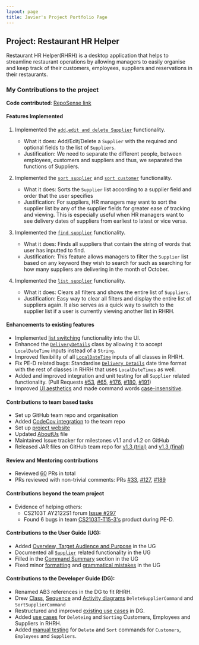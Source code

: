```yaml
---
layout: page
title: Javier's Project Portfolio Page
---
```


## Project: Restaurant HR Helper

Restaurant HR Helper(RHRH) is a desktop application that helps to streamline restaurant operations by allowing 
managers to easily organise and keep track of their customers, employees, suppliers and reservations in their 
restaurants.

### My Contributions to the project
**Code contributed**: [RepoSense link](https://nus-cs2103-ay2122s1.github.io/tp-dashboard/?search=T17&sort=groupTitle&sortWithin=title&timeframe=commit&mergegroup=&groupSelect=groupByRepos&breakdown=true&checkedFileTypes=docs~functional-code~test-code~other&since=2021-09-17&tabOpen=true&tabType=authorship&tabAuthor=Javiier-pzk&tabRepo=AY2122S1-CS2103T-T17-1%2Ftp%5Bmaster%5D&authorshipIsMergeGroup=false&authorshipFileTypes=docs~functional-code~test-code&authorshipIsBinaryFileTypeChecked=false)

#### Features Implemented
1. Implemented the [`add,edit and delete Supplier`](https://github.com/AY2122S1-CS2103T-T17-1/tp/pull/53) functionality.
    * What it does: Add/Edit/Delete a `Supplier` with the required and optional fields to the list of `Suppliers`.
    * Justification: We need to separate the different people, between employees, customers and suppliers and thus, 
      we separated the functions of Suppliers.

2. Implemented the [`sort supplier`]((https://github.com/AY2122S1-CS2103T-T17-1/tp/pull/116)) and [`sort customer`](https://github.com/AY2122S1-CS2103T-T17-1/tp/pull/122) functionality.
    * What it does: Sorts the `Supplier` list according to a supplier field and order that the user specifies
    * Justification: For suppliers, HR managers may want to sort the supplier list by any of the supplier fields for 
      greater ease of tracking and viewing. This is especially useful when HR managers want to see delivery dates of 
      suppliers from earliest to latest or vice versa.


3. Implemented the [`find supplier`](https://github.com/AY2122S1-CS2103T-T17-1/tp/pull/105) functionality.
    * What it does: Finds all suppliers that contain the string of words that user has inputted to find.
    * Justification: This feature allows managers to filter the `Supplier` list based on any keyword they wish to 
      search for such as searching for how many suppliers are delivering in the month of October.


4. Implemented the [`list supplier`](https://github.com/AY2122S1-CS2103T-T17-1/tp/pull/53/commits/055fb36ec972a5d7a78fe12206de45e711e2d277) functionality.
    * What it does: Clears all filters and shows the entire list of `Suppliers`.
    * Justification: Easy way to clear all filters and display the entire list of suppliers again. It also serves as 
      a quick way to switch to the supplier list if a user is currently viewing another list in RHRH.


#### Enhancements to existing features
   * Implemented [list switching](https://github.com/AY2122S1-CS2103T-T17-1/tp/pull/53/commits/055fb36ec972a5d7a78fe12206de45e711e2d277) functionality into the UI.
   * Enhanced the [`DeliveryDetails`](https://github.com/AY2122S1-CS2103T-T17-1/tp/pull/100) class by allowing it to 
     accept `LocalDateTime` inputs instead of a `String`.
   * Improved flexibility of all [`LocalDateTime`](https://github.com/AY2122S1-CS2103T-T17-1/tp/pull/182) inputs of all classes in RHRH.
   * Fix PE-D related bugs: Standardise [`Delivery Details`](https://github.com/AY2122S1-CS2103T-T17-1/tp/pull/174) date time format with the rest of classes in RHRH that 
     uses `LocalDateTimes` as well.
   * Added and improved integration and unit testing for all `Supplier` related functionality. 
     (Pull Requests [\#53](https://github.com/AY2122S1-CS2103T-T17-1/tp/pull/53/commits), 
     [\#65](https://github.com/AY2122S1-CS2103T-T17-1/tp/pull/65), [\#176](https://github.com/AY2122S1-CS2103T-T17-1/tp/pull/176), [\#180](https://github.com/AY2122S1-CS2103T-T17-1/tp/pull/180), [\#191](https://github.com/AY2122S1-CS2103T-T17-1/tp/pull/191))
   * Improved [UI aesthetics](https://github.com/AY2122S1-CS2103T-T17-1/tp/pull/112/commits/42b2239993da42c6afe0f57a80f3d347b9fb3497) and made command words 
     [case-insensitive](https://github.com/AY2122S1-CS2103T-T17-1/tp/pull/112/commits/1d60b41c935d193b92d299b3a4db05cba50c7b50).

#### Contributions to team based tasks
* Set up GitHub team repo and organisation
* Added [CodeCov integration](https://github.com/AY2122S1-CS2103T-T17-1/tp/commit/9688cc4370a301d91f077615994ff5a57907ac30) to the team repo
* Set up [project website](https://github.com/AY2122S1-CS2103T-T17-1/tp/commit/1ccfbb48a4aa04adfe125b8473c3a915ae4e95bf)
* Updated [AboutUs](https://github.com/AY2122S1-CS2103T-T17-1/tp/commit/1b7c1347609726197c3b0f2f0afd96cd420f2485) file
* Maintained Issue tracker for milestones v1.1 and v1.2 on GitHub
* Released JAR files on GitHub team repo for [v1.3 (trial)](https://github.com/AY2122S1-CS2103T-T17-1/tp/releases/tag/v1.3(trial)) and [v1.3 (final)](https://github.com/AY2122S1-CS2103T-T17-1/tp/releases/tag/v1.3(final))

#### Review and Mentoring contributions
* Reviewed [60](https://github.com/AY2122S1-CS2103T-T17-1/tp/pulls?q=is%3Apr+reviewed-by%3A%40me+is%3Aclosed) PRs in total
* PRs reviewed with non-trivial comments: PRs [\#33](https://github.com/AY2122S1-CS2103T-T17-1/tp/pull/33), 
      [\#127](https://github.com/AY2122S1-CS2103T-T17-1/tp/pull/127), [\#189](https://github.com/AY2122S1-CS2103T-T17-1/tp/pull/189)

#### Contributions beyond the team project
* Evidence of helping others: 
  * CS2103T AY2122S1 forum [Issue #297](https://github.com/nus-cs2103-AY2122S1/forum/issues/297)
  * Found 6 bugs in team [CS2103T-T15-3's](https://github.com/Javiier-pzk/ped/issues) product during PE-D.
  
#### Contributions to the User Guide (UG):
* Added [Overview, Target Audience and Purpose](https://github.com/AY2122S1-CS2103T-T17-1/tp/pull/202/commits/3152d192958e1acafda51b9dc52a2af3ec517080) in the UG
* Documented all [`Supplier`](https://github.com/AY2122S1-CS2103T-T17-1/tp/pull/138) related functionality in the UG
* Filled in the [Command Summary](https://github.com/AY2122S1-CS2103T-T17-1/tp/pull/139/commits/b5b235adaaa69f8aa6f563afa2dab364e80d7000) section in the UG
* Fixed minor [formatting](https://github.com/AY2122S1-CS2103T-T17-1/tp/commit/5546f827656a3165d52abfc85f62dc9cae3886ce) and [grammatical mistakes](https://github.com/AY2122S1-CS2103T-T17-1/tp/commit/13bc3512c6774fc966a25c11f96265ae78f46fd3) in the UG

#### Contributions to the Developer Guide (DG):
* Renamed AB3 references in the DG to fit RHRH.
* Drew [Class](https://github.com/AY2122S1-CS2103T-T17-1/tp/pull/214/commits/2fbf6aabae8eec9c463b794495f02616f1cb0914), [Sequence](https://github.com/AY2122S1-CS2103T-T17-1/tp/pull/214/commits/d154a22dda6de4c8f871ca38189e9200ef349850) and [Activity diagrams](https://github.com/AY2122S1-CS2103T-T17-1/tp/commit/04d4d1ee8c9b6c516714776345ff6aaa8b32951d) `DeleteSupplierCommand` and `SortSupplierCommand`
* Restructured and improved [existing use cases](https://github.com/AY2122S1-CS2103T-T17-1/tp/pull/251/commits/17fc9a41faab8c390b0f0855c1b426d4a76f5b3a) in DG.
* Added [use cases](https://github.com/AY2122S1-CS2103T-T17-1/tp/pull/251/commits/044aa225ce89b231742f4146af4b28fd450039e6) for `Deleteing` and 
  `Sorting` Customers, Employees and Suppliers in RHRH.
* Added [manual testing](https://github.com/AY2122S1-CS2103T-T17-1/tp/pull/251/commits/54d748e180d670c7f1f463df93034ae3450cb6af) for `Delete` and `Sort` 
  commands for `Customers`, `Employees` and `Suppliers`.
